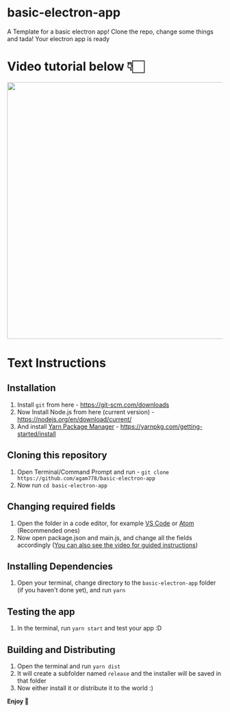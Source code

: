 # basic-electron-app
A Template for a basic electron app! Clone the repo, change some things and tada! Your electron app is ready

# Video tutorial below 👇🏻

<a href="https://www.youtube.com/watch?v=jkKPB2hsdqw"><img src=https://i.imgur.com/cu5veJ0.png width="600" height="auto"></a>

# Text Instructions
## Installation
1. Install `git` from here - https://git-scm.com/downloads
2. Now Install Node.js from here (current version) - https://nodejs.org/en/download/current/
3. And install [Yarn Package Manager](https://yarnpkg.com) - https://yarnpkg.com/getting-started/install

## Cloning this repository
1. Open Terminal/Command Prompt and run - `git clone https://github.com/agam778/basic-electron-app`
2. Now run `cd basic-electron-app`

## Changing required fields
1. Open the folder in a code editor, for example [VS Code](https://code.visualstudio.com/) or [Atom](https://atom.io/) (Recommended ones)
2. Now open package.json and main.js, and change all the fields accordingly ([You can also see the video for guided instructions](https://www.youtube.com/watch?v=jkKPB2hsdqw))

## Installing Dependencies
1. Open your terminal, change directory to the `basic-electron-app` folder  (if you haven't done yet), and run `yarn`

## Testing the app
1. In the terminal, run `yarn start` and test your app :D

## Building and Distributing
1. Open the terminal and run `yarn dist`
2. It will create a subfolder named `release` and the installer will be saved in that folder
3. Now either install it or distribute it to the world :)

**Enjoy 🥳**
